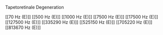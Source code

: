 Tapetoretinale Degeneration

[[70 Hz (E)]]
[[500 Hz (E)]]
[[1000 Hz (E)]]
[[7500 Hz (E)]]
[[17500 Hz (E)]]
[[127500 Hz (E)]]
[[335290 Hz (E)]]
[[525150 Hz (E)]]
[[705220 Hz (E)]]
[[813670 Hz (E)]]